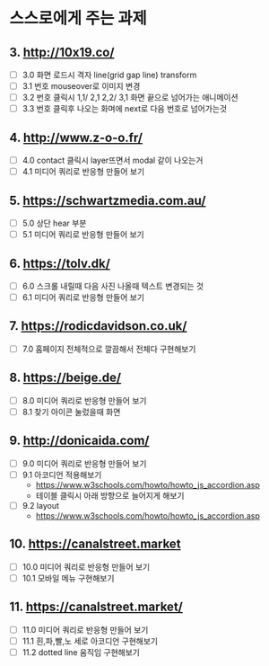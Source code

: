 # 스스로에게 주는 과제


## 3. http://10x19.co/
  - [ ] 3.0 화면 로드시 격자 line(grid gap line) transform
  - [ ] 3.1 번호 mouseover로 이미지 변경
  - [ ] 3.2 번호 클릭시 1,1/ 2,1 2,2/ 3,1 화면 끝으로 넘어가는 애니메이션
  - [ ] 3.3 번호 클릭후 나오는 화며에 next로 다음 번호로 넘어가는것 

## 4. http://www.z-o-o.fr/
  - [ ] 4.0 contact 클릭시 layer뜨면서 modal 같이 나오는거 
  - [ ] 4.1 미디어 쿼리로 반응형 만들어 보기 

## 5. https://schwartzmedia.com.au/
  - [ ] 5.0 상단 hear 부분
  - [ ] 5.1 미디어 쿼리로 반응형 만들어 보기 

## 6. https://tolv.dk/
  - [ ] 6.0 스크롤 내릴때 다음 사진 나올때 텍스트 변경되는 것 
  - [ ] 6.1 미디어 쿼리로 반응형 만들어 보기 

## 7. https://rodicdavidson.co.uk/
  - [ ] 7.0 홈페이지 전체적으로 깔끔해서 전체다 구현해보기

## 8. https://beige.de/
  - [ ] 8.0 미디어 쿼리로 반응형 만들어 보기 
  - [ ] 8.1 찾기 아이콘 눌렀을때 화면 

## 9. http://donicaida.com/
  - [ ] 9.0 미디어 쿼리로 반응형 만들어 보기 
  - [ ] 9.1 아코디언 적용해보기 
    - https://www.w3schools.com/howto/howto_js_accordion.asp
    - 테이블 클릭시 아래 방향으로 늘어지게 해보기
  - [ ] 9.2 layout
    - https://www.w3schools.com/howto/howto_js_accordion.asp

## 10. https://canalstreet.market
  - [ ] 10.0 미디어 쿼리로 반응형 만들어 보기 
  - [ ] 10.1 모바일 메뉴 구현해보기 

## 11. https://canalstreet.market/
  - [ ] 11.0 미디어 쿼리로 반응형 만들어 보기 
  - [ ] 11.1 흰,파,빨,노 세로 아코디언 구현해보기 
  - [ ] 11.2 dotted line 움직임 구현해보기